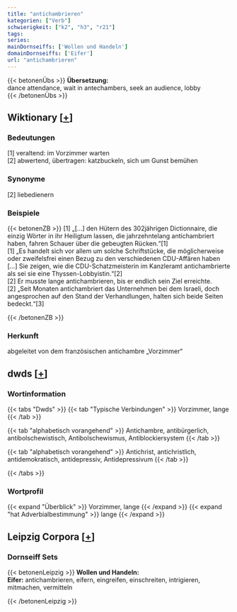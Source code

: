```yaml
---
title: "antichambrieren"
kategorien: ["Verb"]
schwierigkeit: ["k2", "h3", "r21"]
tags:
series:
mainDornseiffs: ['Wollen und Handeln']
domainDornseiffs: ['Eifer']
url: "antichambrieren"
---
```


{{< betonenÜbs >}}
**Übersetzung:**  
dance attendance, wait in  antechambers, seek an audience, lobby  
{{< /betonenÜbs >}}

## Wiktionary [[+](https://de.wiktionary.org/wiki/antichambrieren)]

### Bedeutungen
[1] veraltend: im Vorzimmer warten  
[2] abwertend, übertragen: katzbuckeln, sich um Gunst bemühen  

### Synonyme
[2] liebedienern  

### Beispiele
{{< betonenZB >}}
[1] „[…] den Hütern des 302jährigen Dictionnaire, die einzig Wörter in ihr Heiligtum lassen, die jahrzehntelang antichambriert haben, fahren Schauer über die gebeugten Rücken.“[1]  
[1] „Es handelt sich vor allem um solche Schriftstücke, die möglicherweise oder zweifelsfrei einen Bezug zu den verschiedenen CDU-Affären haben […] Sie zeigen, wie die CDU-Schatzmeisterin im Kanzleramt antichambrierte als sei sie eine Thyssen-Lobbyistin.“[2]  
[2] Er musste lange antichambrieren, bis er endlich sein Ziel erreichte.  
[2] „Seit Monaten antichambriert das Unternehmen bei dem Israeli, doch angesprochen auf den Stand der Verhandlungen, halten sich beide Seiten bedeckt.“[3]  

{{< /betonenZB >}}
### Herkunft
abgeleitet von dem französischen antichambre „Vorzimmer“  



## dwds [[+](https://www.dwds.de/wb/antichambrieren)]

### Wortinformation
{{< tabs "Dwds" >}}
{{< tab "Typische Verbindungen" >}}
Vorzimmer, lange
{{< /tab >}}

{{< tab "alphabetisch vorangehend" >}}
Antichambre, antibürgerlich, antibolschewistisch, Antibolschewismus, Antiblockiersystem
{{< /tab >}}

{{< tab "alphabetisch vorangehend" >}}
Antichrist, antichristlich, antidemokratisch, antidepressiv, Antidepressivum
{{< /tab >}}

{{< /tabs >}}

### Wortprofil
{{< expand "Überblick" >}} Vorzimmer, lange {{< /expand >}}
{{< expand "hat Adverbialbestimmung" >}} lange {{< /expand >}}

## Leipzig Corpora [[+](https://corpora.uni-leipzig.de/en/res?word=antichambrieren&corpusId=deu_newscrawl-public_2018)]

### Dornseiff Sets
{{< betonenLeipzig >}}
**Wollen und Handeln:**  
**Eifer:** antichambrieren, eifern, eingreifen, einschreiten, intrigieren, mitmachen, vermitteln  

{{< /betonenLeipzig >}}
